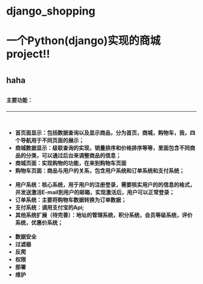 # django_shopping
<h1>一个Python(django)实现的商城project!!<h1>
<h2>haha<h2>
 <h4>主要功能：<h4>
<hr>
<br>
<div>
 
<ul>
  <li>首页面显示：包括数据查询以及显示商品，分为首页，商城，购物车，我，四个导航用于不同页面的展示；</li>  
  <li>商城数据显示：级联查询的实现，销量排序和价格排序等等，里面包含不同商品的分类，可以通过后台来调整商品的信息； </li>  
  <li>商城页面：实现购物的功能，在来到购物车页面</li>  
  <li>购物车页面：商品与用户的关系，包含用户系统和订单系统和支付系统；</li>  
 <br>
  <li>用户系统：核心系统，用于用户的注册登录，需要核实用户的的信息的格式，并发送激活E-mail到用户的邮箱，实现激活后，用户可以正常登录；</li>  
  <li>订单系统：主要将购物车数据转换为订单数据；</li>
  <li>支付系统：调用支付宝的Api;</li>
  <li>其他系统扩展（待完善）：地址的管理系统，积分系统，会员等级系统，评价系统，优惠价系统；</li>
 <br>
  <li>数据安全</li>
   <li>过滤器</li> 
   <li>反爬</li>
  <li>权限</li>
   <li>部署</li>
   <li>维护</li>
</ul>
</div>
